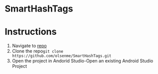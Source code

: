 # SmartHashTags

# Instructions
1. Navigate to <a href="https://github.com/olsenme/SmartHashTags">repo</a>
2. Clone the repo```git clone https://github.com/olsenme/SmartHashTags.git```
3. Open the project in Andorid Studio-Open an existing Android Studio Project


